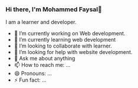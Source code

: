 ### Hi there, I'm Mohammed Faysal👋

I am a learner and developer.

- 🔭 I’m currently working on Web development.
- 🌱 I’m currently learning web development
- 👯 I’m looking to collaborate with learner.
- 🤔 I’m looking for help with website development.
- 💬 Ask me about anything
- 📫 How to reach me: ...
- 😄 Pronouns: ...
- ⚡ Fun fact: ...
